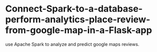 # Connect-Spark-to-a-database-perform-analytics-place-review-from-google-map-in-a-Flask-app
use Apache Spark to analyze and predict google maps reviews.

